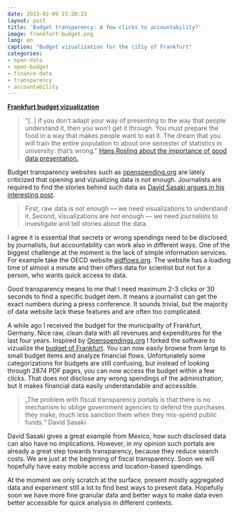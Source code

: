 ```yaml
---
date: 2013-02-09 15:20:23
layout: post
title: 'Budget transparency: A few clicks to accountability?'
image: frankfurt-budget.png
lang: en
caption: "Budget vizualization for the citiy of Frankfurt" 
categories:
- open-data
- open-budget
- finance-data
- transparency
- accountability
---
```


**[Frankfurt budget vizualization](http://haushalt.frankfurt-gestalten.de/)**

> "[..] if you don’t adapt your way of presenting to the way that people understand it, then you won’t get it through. You must prepare the food in a way that makes people want to eat it. The dream that you will train the entire population to about one semester of statistics in university: that’s wrong." [Hans Rosling about the importance of good data presentation.](http://blog.okfn.org/2013/01/21/carbon-dioxide-data-is-not-on-the-worlds-dashboard-says-hans-rosling/)

Budget transparency websites such as [openspending.org](http://openspending.org/) are lately criticized that opening and vizualizing data is not enough. Journalists are required to find the stories behind such data as [David Sasaki argues in his interesting post](http://davidsasaki.name/2012/04/fiscal-transparency-is-not-enough/).

> First, raw data is not enough — we need visualizations to understand it. Second, visualizations are not enough — we need journalists to investigate and tell stories about the data. 

I agree it is essential that secrets or wrong spendings need to be disclosed by journalists, but accountability can work also in different ways. One of the biggest challenge at the moment is the lack of simple information services. For example take the OECD website [aidflows.org](http://www.aidflows.org/). The website has a loading time of almost a minute and then offers data for scientist but not for a person, who wants quick access to data. 

Good transparency means to me that I need maximum 2-3 clicks or 30 seconds to find a specific budget item. It means a journalist can get the exact numbers during a press conference. It sounds trivial, but the majority of data website lack these features and are often too complicated.  

A while ago I received the budget for the municipality of Frankfurt, Germany. Nice raw, clean data with all revenues and expenditures for the last four years. Inspired by [Openspendings.org](http://openspending.org/) I forked the software to vizualize the [budget of Frankfurt](http://haushalt.frankfurt-gestalten.de/). You can now easily browse from large to small budget items and analyze financial flows. Unfortunately some categorizations for budgets are still confusing, but instead of looking through 2874 PDF pages, you can now access the budget within a few clicks. That does not disclose any wrong spendings of the administration, but it makes financial data easily understandable and accessible. 

> „The problem with fiscal transparency portals is that there is no mechanism to oblige government agencies to defend the purchases they make, much less sanction them when they mis-spend public funds.“ David Sasaki

David Sasaki gives a great example from Mexico, how such disclosed data can also have no implications. However, in my opinion such portals are already a great step towards transparency, because they reduce search costs. We are just at the beginning of fiscal transparency. Soon we will hopefully have easy mobile access and location-based spendings. 

At the moment we only scratch at the surface, present mostly aggregated data and experiment still a lot to find best ways to present data. Hopefully soon we have more fine granular data and better ways to make data even better accessible for quick analysis in different contexts.
